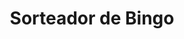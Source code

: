 ---
title: "Sorteador de Bingo"
description: "Sorteador de bingo, desenvolvido em Javascript e HTML5."
image: "/assets/img/labs/pitanga.png"
link: "/sorteador-bingo/" 
---
